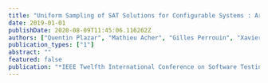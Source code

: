 ```yaml
---
title: "Uniform Sampling of SAT Solutions for Configurable Systems : Are We There Yet ?"
date: 2019-01-01
publishDate: 2020-08-09T11:45:06.116262Z
authors: ["Quentin Plazar", "Mathieu Acher", "Gilles Perrouin", "Xavier Devroey", "Maxime Cordy"]
publication_types: ["1"]
abstract: ""
featured: false
publication: "*IEEE Twelfth International Conference on Software Testing, Verification and Validation (ICST 2019)*"
---
```


